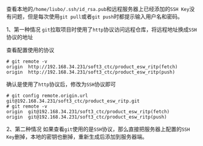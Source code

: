 
查看本地的`/home/liubo/.ssh/id_rsa.pub`和远程服务器上已经添加的`SSH Key`没有问题，但是每次使用`git pull`或者`git push`时都提示输入用户名和密码。

1、第一种情况
`git`拉取项目时使用了`http`协议访问远程仓库，将远程地址换成`SSH`协议的地址

查看配置使用的协议
```
# git remote -v
origin  http://192.168.34.231/soft3_ctc/product_esw_ritp(fetch)
origin  http://192.168.34.231/soft3_ctc/product_esw_ritp(push)
```

确认是使用了`http`协议后，修改为`SSH`协议即可
```
# git config remote.origin.url git@192.168.34.231/soft3_ctc/product_esw_ritp.git
# git remote -v
origin  git@192.168.34.231/soft3_ctc/product_esw_ritp(fetch)
origin  git@192.168.34.231/soft3_ctc/product_esw_ritp(push)
```

2、第二种情况
如果查看`git`使用的是`SSH`协议，那么直接把服务器上配置的`SSH Key`删掉，本地的密钥也删掉，重新生成后添加到服务器端。






